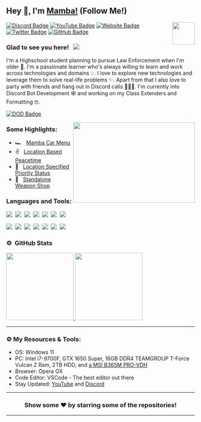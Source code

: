 ## Hey 👋, I'm [Mamba!](https://mambamodifications.xyz) (Follow Me!)

<img align="right" height="60" width="60" alt="" src="http://hyperz.dev/images/logowhite.png" />

[![Discord Badge](https://img.shields.io/badge/-Discord-0e76a8?style=flat-square&logo=Discord&logoColor=white)](https://hyperz.dev/discord)
[![YouTube Badge](https://img.shields.io/badge/-YouTube-e02828?style=flat-square&logo=YouTube&logoColor=white)](https://hyperz.dev/youtube)
[![Website Badge](https://img.shields.io/badge/Website-3b5998?style=flat-square&logo=google-chrome&logoColor=white)](https://hyperz.dev/)
[![Twitter Badge](https://img.shields.io/badge/-Twitter-00acee?style=flat-square&logo=Twitter&logoColor=white)](https://twitter.com/itz-hyperz)
[![GitHub Badge](https://img.shields.io/badge/-GitHub-ffffff?style=flat-square&logo=Github&logoColor=black)](https://hyperz.dev/github)

### Glad to see you here! &nbsp; ![](https://komarev.com/ghpvc/?username=Itz-Hyperz&label=Views&color=blue&style=plastic) 

I'm a Highschool student planning to pursue Law Enforcement when I'm older 👮. I'm a passionate learner who's always willing to learn and work across technologies and domains 💡. I love to explore new technologies and leverage them to solve real-life problems ✨. Apart from that I also love to party with friends and hang out in Discord calls 👨🏻‍💻. I'm currently into Discord Bot Development 🕸️ and working on my Class Extenders and Formatting 🤓.


[![DOD Badge](https://img.shields.io/badge/TEAM-MAMBA%20MODIFICATIONS-17a6ec?style=for-the-badge)](https://mambamodifications.xyz/discord)

<img align="right" height="215" width="325" alt="" src="https://cdn.dribbble.com/users/416610/screenshots/4801105/coding_desk_flat_vector_ui_ux_design_illustration_motion_animation_gif2.gif" />


### Some Highlights:

- 🏎️ &nbsp; [Mamba Car Menu](https://mambamodifications.xyz/store/mcm)
- ✌️ &nbsp; [Location Based Peacetime](https://mambamodifications.xyz/store/locationbasedpt)
- 📌 &nbsp; [Location Specified Priority Status](https://mambamodifications.xyz/store/lsps)
- 🔫 &nbsp; [Standalone Weapon Shop](https://mambamodifications.xyz/store/weaponshop)

### Languages and Tools:

![](https://img.shields.io/badge/JavaScript-F7DF1E?style=for-the-badge&logo=javascript&logoColor=black)&nbsp;
![](https://img.shields.io/badge/Node.js-43853D?style=for-the-badge&logo=node.js&logoColor=white)&nbsp;
![](https://img.shields.io/badge/Express.js-404D59?style=for-the-badge)&nbsp;
![](https://img.shields.io/badge/HTML5-E34F26?style=for-the-badge&logo=html5&logoColor=white)&nbsp;
![](https://img.shields.io/badge/CSS3-1572B6?style=for-the-badge&logo=css3&logoColor=white)&nbsp;
![](https://img.shields.io/badge/MySQL-00000F?style=for-the-badge&logo=mysql&logoColor=white)&nbsp;
![](https://img.shields.io/badge/Markdown-000000?style=for-the-badge&logo=markdown&logoColor=white)&nbsp;

![](https://img.shields.io/badge/Windows-0078D6?style=for-the-badge&logo=windows&logoColor=white)&nbsp;
![](https://img.shields.io/badge/Linux-d94100?style=for-the-badge&logo=linux&logoColor=white)&nbsp;
![](https://img.shields.io/badge/Discord-7289DA?style=for-the-badge&logo=discord&logoColor=white)&nbsp;
![](https://img.shields.io/badge/PayPal-00457C?style=for-the-badge&logo=paypal&logoColor=white)&nbsp;
![](https://img.shields.io/badge/Spotify-1ED760?&style=for-the-badge&logo=spotify&logoColor=white)&nbsp;
![](https://img.shields.io/badge/GitHub-100000?style=for-the-badge&logo=github&logoColor=white)&nbsp;
![](https://img.shields.io/badge/Steam-000000?style=for-the-badge&logo=steam&logoColor=white)&nbsp;

### ⚙️ &nbsp;GitHub Stats

<p align="left">
<a href="https://github.com/mamba5681">
  <img height="180em" src="https://github-readme-stats-eight-theta.vercel.app/api?username=mamba5681&show_icons=true&theme=react&include_all_commits=true&count_private=true"/>
  <img height="180em" src="https://github-readme-stats-eight-theta.vercel.app/api/top-langs/?username=mamba5681&layout=compact&langs_count=8&theme=react"/>
</a>
</p>

---

### ⚙️ My Resources & Tools:

- OS: Windows 11
- PC: Intel i7-9700F, GTX 1650 Super, 16GB DDR4 TEAMGROUP T-Force Vulcan Z Ram, 2TB HDD, and [a MSI B365M PRO-VDH](https://www.msi.com/Motherboard/B365M-PRO-VDH)
- Browser: Opera GX
- Code Editor: VSCode - The best editor out there
- Stay Updated: [YouTube](https://www.youtube.com/channel/UCB2uv80F-SQDEWcVnQJH25w) and [Discord](https://mambamodifications.xyz/discord)

---

<h3 align=center>Show some ❤️ by starring some of the repositories!</h3>

---
